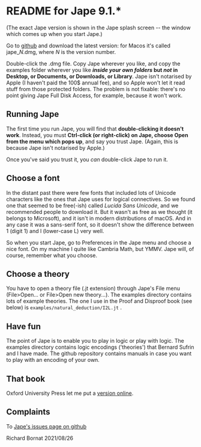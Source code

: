 # README for Jape 9.1.*

(The exact Jape version is shown in the Jape splash screen -- the window which comes up when you start Jape.)

Go to [github](https://github.com/RBornat/jape/releases) and download the latest version: for Macos it's called jape_*N*.dmg, where *N* is the version number. 

Double-click the .dmg file. Copy Jape wherever you like, and copy the examples folder wherever you like **_inside your own folders_ but _not_ in Desktop, or Documents, or Downloads, or Library**. Jape isn't notarised by Apple (I haven't paid the 100$ annual fee), and so Apple won't let it read stuff from those protected folders. The problem is not fixable: there's no point giving Jape Full Disk Access, for example, because it won't work.

## Running Jape

The first time you run Jape, you will find that **double-clicking it doesn't work**. Instead, you must **Ctrl-click (or right-click) on Jape, choose Open from the menu which pops up**, and say you trust Jape. (Again, this is because Jape isn't notarised by Apple.)

Once you've said you trust it, you _can_ double-click Jape to run it. 

## Choose a font

In the distant past there were few fonts that included lots of Unicode characters like the ones that Jape uses for logical connectives. So we found one that seemed to be free(-ish) called *Lucida Sans Unicode*, and we recommended people to download it. But it wasn't as free as we thought (it belongs to Microsoft), and it isn't in modern distributions of macOS. And in any case it was a sans-serif font, so it doesn't show the difference between 1 (digit 1) and l (lower-case L) very well. 

So when you start Jape, go to Preferences in the Jape menu and choose a nice font. On my machine I quite like Cambria Math, but YMMV. Jape will, of course, remember what you choose.

## Choose a theory

You have to open a theory file (.jt extension) through Jape's File menu (File>Open... or File>Open new theory...). The examples directory contains lots of example theories. The one I use in the Proof and Disproof book (see below) is `examples/natural_deduction/I2L.jt` .

## Have fun

The point of Jape is to enable you to play in logic or play with logic. The examples directory contains logic encodings ('theories') that Bernard Sufrin and I have made. The github repository contains manuals in case you want to play with an encoding of your own.

## That book

Oxford University Press let me put a [version online](https://homepages.phonecoop.coop/randj/richard/books/ProofandDisproof.pdf).

## Complaints

To [Jape's issues page on github](https://github.com/RBornat/jape/issues)

Richard Bornat
2021/08/26
